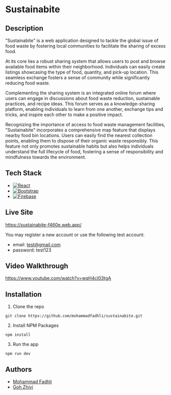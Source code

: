 # Sustainabite

## Description

"Sustainabite" is a web application designed to tackle the global issue of food waste by fostering local communities to facilitate the sharing of excess food.

At its core lies a robust sharing system that allows users to post and browse available food items within their neighborhood. Individuals can easily create listings showcasing the type of food, quantity, and pick-up location. This seamless exchange fosters a sense of community while significantly reducing food waste.

Complementing the sharing system is an integrated online forum where users can engage in discussions about food waste reduction, sustainable practices, and recipe ideas. This forum serves as a knowledge-sharing platform, enabling individuals to learn from one another, exchange tips and tricks, and inspire each other to make a positive impact.

Recognizing the importance of access to food waste management facilities, "Sustainabite" incorporates a comprehensive map feature that displays nearby food bin locations. Users can easily find the nearest collection points, enabling them to dispose of their organic waste responsibly. This feature not only promotes sustainable habits but also helps individuals understand the full lifecycle of food, fostering a sense of responsibility and mindfulness towards the environment.

## Tech Stack

* [![React][React.js]][React-url]
* [![Bootstrap][Bootstrap.com]][Bootstrap-url]
* [![Firebase][Firebase]][Firebase-url]

## Live Site

https://sustainabite-f460e.web.app/

You may register a new account or use the following test account:

* email: test@gmail.com
* password: test123

## Video Walkthrough

https://www.youtube.com/watch?v=wqH4cI03tgA

## Installation

1. Clone the repo
```
git clone https://github.com/mohammadfadhli/sustainabite.git
```
2. Install NPM Packages
```
npm install
```
3. Run the app
```
npm run dev
```

## Authors
 
* [Mohammad Fadhli ](https://github.com/mohammadfadhli)
* [Goh Zhiyi](https://github.com/zzz-zhiyi)

<!-- MARKDOWN LINKS & IMAGES -->
<!-- https://www.markdownguide.org/basic-syntax/#reference-style-links -->
[React.js]: https://img.shields.io/badge/React-20232A?style=for-the-badge&logo=react&logoColor=61DAFB
[React-url]: https://reactjs.org/
[Bootstrap.com]: https://img.shields.io/badge/Bootstrap-563D7C?style=for-the-badge&logo=bootstrap&logoColor=white
[Bootstrap-url]: https://getbootstrap.com
[Firebase]: https://img.shields.io/badge/Firebase-039BE5?style=for-the-badge&logo=Firebase&logoColor=white
[Firebase-url]: https://firebase.google.com/
